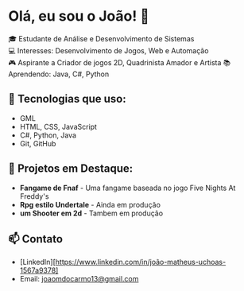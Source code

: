 # Olá, eu sou o João! 👋

🎓 Estudante de Análise e Desenvolvimento de Sistemas  
💻 Interesses: Desenvolvimento de Jogos, Web e Automação  
🎮 Aspirante a Criador de jogos 2D, Quadrinista Amador e Artista
📚 Aprendendo: Java, C#, Python

## 🚀 Tecnologias que uso:
- GML
- HTML, CSS, JavaScript
- C#, Python, Java
- Git, GitHub


## 📌 Projetos em Destaque:
- **Fangame de Fnaf** - Uma fangame baseada no jogo Five Nights At Freddy's
- **Rpg estilo Undertale** - Ainda em produção
- **um Shooter em 2d** - Tambem em produção

## 📫 Contato
- [LinkedIn][https://www.linkedin.com/in/joão-matheus-uchoas-1567a9378]
- Email: joaomdocarmo13@gmail.com
